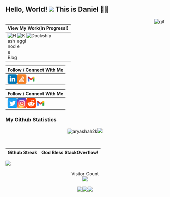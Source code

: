 


## Hello, World! <img src="https://media.giphy.com/media/hvRJCLFzcasrR4ia7z/giphy.gif" width="25px"> This is Daniel 🙋‍♂️


<img align="right" src="https://github.com/aryashah2k/aryashah2k/blob/main/assets/Geometric.gif" alt="gif">


|View My Work(In Progress!)|
|-----|
|<a href="https://"><img align="left" alt=" Hashnode Blog" width="30px" src="https://github.com/aryashah2k/aryashah2k/blob/main/assets/hashnode.svg" /></a><a href="https://www.kaggle.com/"><img align="left" alt=" Kaggle" width="30px" src="https://github.com/aryashah2k/aryashah2k/blob/main/assets/kaggle-icon.svg" /></a><a href="https://dockship.io"><img align="left" alt=" Dockship" width="80px" src="https://github.com/aryashah2k/aryashah2k/blob/main/assets/dockship-logo.png" /></a>|

|Follow / Connect With Me|
|-----|
|<a href="https://www.linkedin.com/in/daniel-pickens-03b010193/"><img align="left" alt="Dan's LinkedIn" width="30px" src="https://github.com/edent/SuperTinyIcons/blob/master/images/svg/linkedin.svg" /></a><a href="https://stackoverflow.com/users/13949231/aryashah2k"><img align="left" alt=" Stackoverlfow" width="30px" src="https://github.com/edent/SuperTinyIcons/blob/master/images/svg/stackoverflow.svg"/></a><a href="mailto:"><img align="left" alt=" Institute Email" width="30px" src="https://github.com/edent/SuperTinyIcons/blob/master/images/svg/gmail.svg" /></a>|

|Follow / Connect With Me|
|-----|
|<a href="https://twitter.com/"><img align="left" alt=" - Twitter" width="30px" src="https://github.com/edent/SuperTinyIcons/blob/master/images/svg/twitter.svg" /></a><a href="https://www.instagram.com/"><img align="left" alt=" Instagram" width="30px" src="https://github.com/edent/SuperTinyIcons/blob/master/images/svg/instagram.svg" /></a><a href="https://www.reddit.com/"><img align="left" alt=" Reddit" width="30px" src="https://github.com/edent/SuperTinyIcons/blob/master/images/svg/reddit.svg" /></a><a href="mailto:"><img align="left" alt="Arya's Person Email" width="30px" src="https://github.com/edent/SuperTinyIcons/blob/master/images/svg/gmail.svg" /></a>|<a href="https://www.linkedin.com"><img align="left" alt=" LinkedIn" width="30px" src="https://github.com/edent/SuperTinyIcons/blob/master/images/svg/linkedin.svg" /></a><a href="https://stackoverflow.com/"><img align="left" alt="Stackoverlfow" width="30px" src="https://github.com/edent/SuperTinyIcons/blob/master/images/svg/stackoverflow.svg"/></a><a href=""><img align="left" alt=" Institute Email" width="30px" src="https://github.com/edent/SuperTinyIcons/blob/master/images/svg/gmail.svg" /></a>|



### My Github Statistics

<p align="center">
<img align="" height='150px' src="https://github-readme-stats.vercel.app/api?username=aryashah2k&hide_title=true&show_icons=true&theme=gotham&include_all_commits=true" alt="aryashah2k" /><img align="" height='150px' src="https://github-readme-stats.vercel.app/api/top-langs/?username=DanielPickens&hide_title=false&layout=compact&theme=gotham&count_private=true" />
</p>
<br>
<!--[![GitHub Streak](http://github-readme-streak-stats.herokuapp.com?user=aryashah2k&theme=gotham)](https://git.io/streak-stats)-->


|Github Streak|God Bless StackOverflow!|
|:-----------:|:-----:|



<img src="https://github-profile-trophy.vercel.app/?username=aryashah2k&theme=onedark&column=7&margin-w=15&margin-h=15 (https://github.com/ryo-ma/github-profile-trophy)">



<p align="center"> 
  Visitor Count<br>
<img src="https://profile-counter.glitch.me/aryashah2k/count.svg" />
</p>

<p align="center">
<img align="" height='120px' src="https://github.com/aryashah2k/aryashah2k/blob/main/assets/Geometric%20White.gif" /><img align="" height='120px' src="https://raw.githubusercontent.com/rodrigograca31/rodrigograca31/master/matrix.svg" /><img align="" height='120px' src="https://github.com/aryashah2k/aryashah2k/blob/main/assets/Geometric%20White.gif" />
</p>





